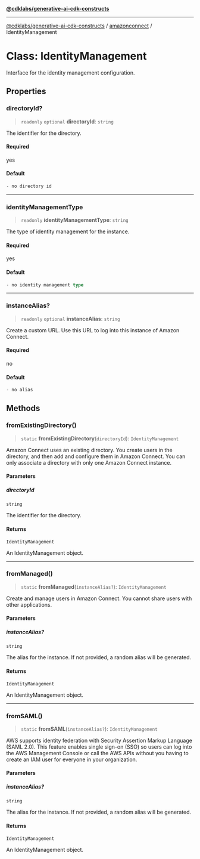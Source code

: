[**@cdklabs/generative-ai-cdk-constructs**](../../../../README.md)

***

[@cdklabs/generative-ai-cdk-constructs](../../../../README.md) / [amazonconnect](../README.md) / IdentityManagement

# Class: IdentityManagement

Interface for the identity management configuration.

## Properties

### directoryId?

> `readonly` `optional` **directoryId**: `string`

The identifier for the directory.

#### Required

yes

#### Default

```ts
- no directory id
```

***

### identityManagementType

> `readonly` **identityManagementType**: `string`

The type of identity management for the instance.

#### Required

yes

#### Default

```ts
- no identity management type
```

***

### instanceAlias?

> `readonly` `optional` **instanceAlias**: `string`

Create a custom URL. Use this URL to log into this instance of Amazon Connect.

#### Required

no

#### Default

```ts
- no alias
```

## Methods

### fromExistingDirectory()

> `static` **fromExistingDirectory**(`directoryId`): `IdentityManagement`

Amazon Connect uses an existing directory. You create users in the directory, and
then add and configure them in Amazon Connect. You can only associate a directory with only one Amazon Connect instance.

#### Parameters

##### directoryId

`string`

The identifier for the directory.

#### Returns

`IdentityManagement`

An IdentityManagement object.

***

### fromManaged()

> `static` **fromManaged**(`instanceAlias?`): `IdentityManagement`

Create and manage users in Amazon Connect. You cannot share users with other applications.

#### Parameters

##### instanceAlias?

`string`

The alias for the instance. If not provided, a random alias will be generated.

#### Returns

`IdentityManagement`

An IdentityManagement object.

***

### fromSAML()

> `static` **fromSAML**(`instanceAlias?`): `IdentityManagement`

AWS supports identity federation with Security Assertion Markup Language (SAML 2.0). This feature enables single sign-on (SSO) so
users can log into the AWS Management Console or call the AWS APIs without you having to create an IAM user for everyone in your organization.

#### Parameters

##### instanceAlias?

`string`

The alias for the instance. If not provided, a random alias will be generated.

#### Returns

`IdentityManagement`

An IdentityManagement object.
